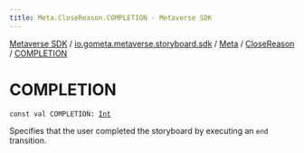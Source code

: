 ```yaml
---
title: Meta.CloseReason.COMPLETION - Metaverse SDK
---
```


[Metaverse SDK](../../../index.html) / [io.gometa.metaverse.storyboard.sdk](../../index.html) / [Meta](../index.html) / [CloseReason](index.html) / [COMPLETION](./-c-o-m-p-l-e-t-i-o-n.html)

# COMPLETION

`const val COMPLETION: `[`Int`](https://kotlinlang.org/api/latest/jvm/stdlib/kotlin/-int/index.html)

Specifies that the user completed the storyboard by executing an `end` transition.

